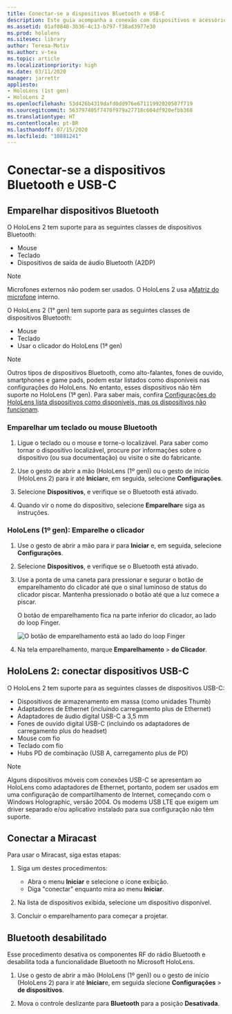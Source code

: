 ```yaml
---
title: Conectar-se a dispositivos Bluetooth e USB-C
description: Este guia acompanha a conexão com dispositivos e acessórios Bluetooth e USB-C.
ms.assetid: 01af0848-3b36-4c13-b797-f38ad3977e30
ms.prod: hololens
ms.sitesec: library
author: Teresa-Motiv
ms.author: v-tea
ms.topic: article
ms.localizationpriority: high
ms.date: 03/11/2020
manager: jarrettr
appliesto:
- HoloLens (1st gen)
- HoloLens 2
ms.openlocfilehash: 53d426b4319dafd0dd976e67111992020507f719
ms.sourcegitcommit: 563797405f7470f979a27718c604df920efbb368
ms.translationtype: HT
ms.contentlocale: pt-BR
ms.lasthandoff: 07/15/2020
ms.locfileid: "10881241"
---
```

# Conectar-se a dispositivos Bluetooth e USB-C

## Emparelhar dispositivos Bluetooth

O HoloLens 2 tem suporte para as seguintes classes de dispositivos Bluetooth:

- Mouse
- Teclado
- Dispositivos de saída de áudio Bluetooth (A2DP)

> [!NOTE]
> Microfones externos não podem ser usados. O HoloLens 2 usa a[Matriz do microfone](hololens2-hardware.md#audio-and-speech) interno.

O HoloLens 2 (1° gen) tem suporte para as seguintes classes de dispositivos Bluetooth:

- Mouse
- Teclado
- Usar o clicador do HoloLens (1ª gen)

> [!NOTE]
> Outros tipos de dispositivos Bluetooth, como alto-falantes, fones de ouvido, smartphones e game pads, podem estar listados como disponíveis nas configurações do HoloLens. No entanto, esses dispositivos não têm suporte no HoloLens (1ª gen). Para saber mais, confira [Configurações do HoloLens lista dispositivos como disponíveis, mas os dispositivos não funcionam](hololens-FAQ.md#hololens-settings-lists-devices-as-available-but-the-devices-dont-work).

### Emparelhar um teclado ou mouse Bluetooth

1. Ligue o teclado ou o mouse e torne-o localizável. Para saber como tornar o dispositivo localizável, procure por informações sobre o dispositivo (ou sua documentação) ou visite o site do fabricante.

1. Use o gesto de abrir a mão (HoloLens (1º gen)) ou o gesto de início (HoloLens 2) para ir até **Iniciar**e, em seguida, selecione **Configurações**.

1. Selecione **Dispositivos**, e verifique se o Bluetooth está ativado.  

1. Quando vir o nome do dispositivo, selecione **Emparelhar**e siga as instruções.

### HoloLens (1º gen): Emparelhe o clicador

1. Use o gesto de abrir a mão para ir para **Iniciar** e, em seguida, selecione **Configurações**.

1. Selecione **Dispositivos**, e verifique se o Bluetooth está ativado.

1. Use a ponta de uma caneta para pressionar e segurar o botão de emparelhamento do clicador até que o sinal luminoso de status do clicador piscar. Mantenha pressionado o botão até que a luz comece a piscar.  

   O botão de emparelhamento fica na parte inferior do clicador, ao lado do loop Finger.
   
   ![O botão de emparelhamento está ao lado do loop Finger](images/use-hololens-clicker-1.png)
   
1. Na tela emparelhamento, marque **Emparelhamento** > **do Clicador**.

## HoloLens 2: conectar dispositivos USB-C

O HoloLens 2 tem suporte para as seguintes classes de dispositivos USB-C:

- Dispositivos de armazenamento em massa (como unidades Thumb)
- Adaptadores de Ethernet (incluindo carregamento plus de Ethernet)
- Adaptadores de áudio digital USB-C a 3,5 mm
- Fones de ouvido digital USB-C (incluindo os adaptadores de carregamento plus do headset)
- Mouse com fio
- Teclado com fio
- Hubs PD de combinação (USB A, carregamento plus de PD)

> [!NOTE]
> Alguns dispositivos móveis com conexões USB-C se apresentam ao HoloLens como adaptadores de Ethernet, portanto, podem ser usados em uma configuração de compartilhamento de Internet, começando com o Windows Holographic, versão 2004. Os modems USB LTE que exigem um driver separado e/ou aplicativo instalado para sua configuração não têm suporte.

## Conectar a Miracast

Para usar o Miracast, siga estas etapas:

1. Siga um destes procedimentos:  

   - Abra o menu **Iniciar** e selecione o ícone exibição.
   - Diga "conectar" enquanto mira ao menu **Iniciar**.  

1. Na lista de dispositivos exibida, selecione um dispositivo disponível.

1. Concluir o emparelhamento para começar a projetar.

## Bluetooth desabilitado

Esse procedimento desativa os componentes RF do rádio Bluetooth e desabilita toda a funcionalidade Bluetooth no Microsoft HoloLens.

1. Use o gesto de abrir a mão (HoloLens (1º gen)) ou o gesto de início (HoloLens 2) para ir até **Iniciar**e, em seguida slecione **Configurações** > **de dispositivos**.

1. Mova o controle deslizante para **Bluetooth** para a posição **Desativada**.
